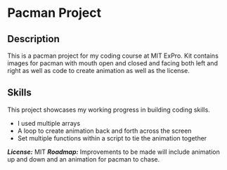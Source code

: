<h1> Pacman Project </h1>
<h2> Description </h2>
This is a pacman project for my coding course at MIT ExPro. Kit contains images for pacman with mouth open and closed and facing both left and right as well as code to create animation as well as the license.
<h2> Skills </h2>
This project showcases my working progress in building coding skills. 
<ul>
  <li> I used multiple arrays </li>
  <li> A loop to create animation back and forth across the screen </li>
  <li> Set multiple functions within a script to tie the animation together </li>
  </ul>
  <em><strong>License:</strong></em> MIT
<em><strong>Roadmap:</strong></em> Improvements to be made will include animation up and down and an animation for pacman to chase.
